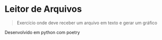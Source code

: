 # Leitor de Arquivos

> Exercício onde deve receber um arquivo em texto e gerar um gráfico

Desenvolvido em python com poetry
